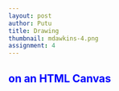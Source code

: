 ```yaml
---
layout: post
author: Putu
title: Drawing
thumbnail: mdawkins-4.png
assignment: 4
---
```

<h2>
<span style="color:blue">
on an HTML Canvas
</span>
</h2>

<script>
var penColor;
var userColor = prompt("What color will your pen be?");
switch(userColor) {
    case "Red":
        penColor = "Red";
        break;
    case "Pink":
        penColor = "MistyRose";
        break;
    case "Purple":
        penColor = "Thistle";
        break;
    case "Yellow":
        penColor = "Yellow";
        break;
    case "Green":
        penColor = "Green";
        break;
    case "Turquoise":
        penColor = "Teal";
        break;
    case "Blue":
        penColor = "Blue";
        break;
    case "Black":
        penColor = "Black";
        break;
    case "White":
        penColor = "White";
        break;
    default:
        penColor = "MistyRose";
        break;
}
var canvas = document.createElement('canvas');
document.body.appendChild(canvas);
document.body.style.margin = 20;
var ctx = canvas.getContext('2d');
resize();
var pos = { x: 0, y: 0 };
window.addEventListener('resize', resize);
document.addEventListener('mousemove', draw);
document.addEventListener('mousedown', setPosition);
document.addEventListener('mouseenter', setPosition);
function setPosition(e) {
  pos.x = e.clientX;
  pos.y = e.clientY;
}
function resize() {
  ctx.canvas.width = window.innerWidth;
  ctx.canvas.height = window.innerHeight;
}
function draw(e) {
  if (e.buttons !== 1) return;
  ctx.beginPath();
  ctx.lineWidth = 5;
  ctx.lineCap = 'round';
  ctx.strokeStyle = penColor;
  ctx.moveTo(pos.x, pos.y);
  setPosition(e);
  ctx.lineTo(pos.x, pos.y);
  ctx.stroke();
}
</script>
